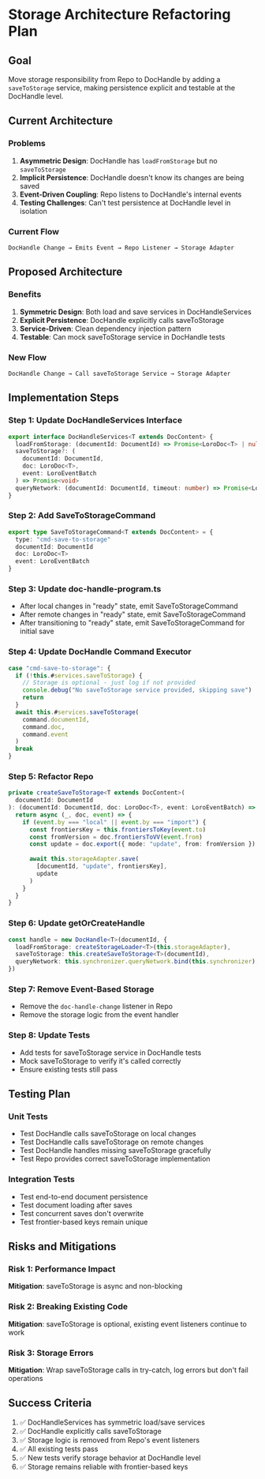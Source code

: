 # Storage Architecture Refactoring Plan

## Goal
Move storage responsibility from Repo to DocHandle by adding a `saveToStorage` service, making persistence explicit and testable at the DocHandle level.

## Current Architecture

### Problems
1. **Asymmetric Design**: DocHandle has `loadFromStorage` but no `saveToStorage`
2. **Implicit Persistence**: DocHandle doesn't know its changes are being saved
3. **Event-Driven Coupling**: Repo listens to DocHandle's internal events
4. **Testing Challenges**: Can't test persistence at DocHandle level in isolation

### Current Flow
```
DocHandle Change → Emits Event → Repo Listener → Storage Adapter
```

## Proposed Architecture

### Benefits
1. **Symmetric Design**: Both load and save services in DocHandleServices
2. **Explicit Persistence**: DocHandle explicitly calls saveToStorage
3. **Service-Driven**: Clean dependency injection pattern
4. **Testable**: Can mock saveToStorage service in DocHandle tests

### New Flow
```
DocHandle Change → Call saveToStorage Service → Storage Adapter
```

## Implementation Steps

### Step 1: Update DocHandleServices Interface
```typescript
export interface DocHandleServices<T extends DocContent> {
  loadFromStorage: (documentId: DocumentId) => Promise<LoroDoc<T> | null>
  saveToStorage?: (
    documentId: DocumentId,
    doc: LoroDoc<T>,
    event: LoroEventBatch
  ) => Promise<void>
  queryNetwork: (documentId: DocumentId, timeout: number) => Promise<LoroDoc<T> | null>
}
```

### Step 2: Add SaveToStorageCommand
```typescript
export type SaveToStorageCommand<T extends DocContent> = {
  type: "cmd-save-to-storage"
  documentId: DocumentId
  doc: LoroDoc<T>
  event: LoroEventBatch
}
```

### Step 3: Update doc-handle-program.ts
- After local changes in "ready" state, emit SaveToStorageCommand
- After remote changes in "ready" state, emit SaveToStorageCommand
- After transitioning to "ready" state, emit SaveToStorageCommand for initial save

### Step 4: Update DocHandle Command Executor
```typescript
case "cmd-save-to-storage": {
  if (!this.#services.saveToStorage) {
    // Storage is optional - just log if not provided
    console.debug("No saveToStorage service provided, skipping save")
    return
  }
  await this.#services.saveToStorage(
    command.documentId,
    command.doc,
    command.event
  )
  break
}
```

### Step 5: Refactor Repo
```typescript
private createSaveToStorage<T extends DocContent>(
  documentId: DocumentId
): (documentId: DocumentId, doc: LoroDoc<T>, event: LoroEventBatch) => Promise<void> {
  return async (_, doc, event) => {
    if (event.by === "local" || event.by === "import") {
      const frontiersKey = this.frontiersToKey(event.to)
      const fromVersion = doc.frontiersToVV(event.from)
      const update = doc.export({ mode: "update", from: fromVersion })
      
      await this.storageAdapter.save(
        [documentId, "update", frontiersKey],
        update
      )
    }
  }
}
```

### Step 6: Update getOrCreateHandle
```typescript
const handle = new DocHandle<T>(documentId, {
  loadFromStorage: createStorageLoader<T>(this.storageAdapter),
  saveToStorage: this.createSaveToStorage<T>(documentId),
  queryNetwork: this.synchronizer.queryNetwork.bind(this.synchronizer),
})
```

### Step 7: Remove Event-Based Storage
- Remove the `doc-handle-change` listener in Repo
- Remove the storage logic from the event handler

### Step 8: Update Tests
- Add tests for saveToStorage service in DocHandle tests
- Mock saveToStorage to verify it's called correctly
- Ensure existing tests still pass

## Testing Plan

### Unit Tests
- Test DocHandle calls saveToStorage on local changes
- Test DocHandle calls saveToStorage on remote changes
- Test DocHandle handles missing saveToStorage gracefully
- Test Repo provides correct saveToStorage implementation

### Integration Tests
- Test end-to-end document persistence
- Test document loading after saves
- Test concurrent saves don't overwrite
- Test frontier-based keys remain unique

## Risks and Mitigations

### Risk 1: Performance Impact
**Mitigation**: saveToStorage is async and non-blocking

### Risk 2: Breaking Existing Code
**Mitigation**: saveToStorage is optional, existing event listeners continue to work

### Risk 3: Storage Errors
**Mitigation**: Wrap saveToStorage calls in try-catch, log errors but don't fail operations

## Success Criteria

1. ✅ DocHandleServices has symmetric load/save services
2. ✅ DocHandle explicitly calls saveToStorage
3. ✅ Storage logic is removed from Repo's event listeners
4. ✅ All existing tests pass
5. ✅ New tests verify storage behavior at DocHandle level
6. ✅ Storage remains reliable with frontier-based keys
